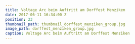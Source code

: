 ```yaml
---
title: Voltage Arc beim Auftritt am Dorffest Menziken
date: 2017-06-11 16:34:00 Z
position: 23
thumbnail_path: thumbnail_dorffest_menziken_group.jpg
image_path: dorffest_menziken_group.jpg
caption: Voltage Arc beim Auftritt am Dorffest Menziken
---
```


